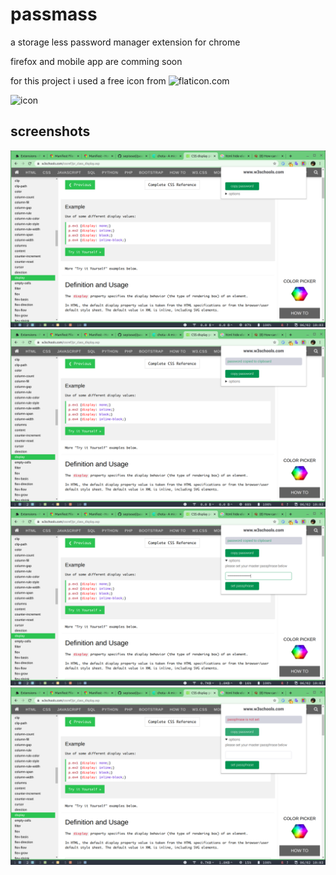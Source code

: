 # passmass

a storage less password manager extension for chrome

firefox and mobile app are comming soon

for this project i used a free icon from ![flaticon.com](https://www.flaticon.com/)

![icon](https://www.flaticon.com/free-icon/tickets_2959814?term=pass&page=1&position=9)

## screenshots

![a](screenshots/a.png)
![b](screenshots/b.png)
![c](screenshots/c.png)
![d](screenshots/d.png)
